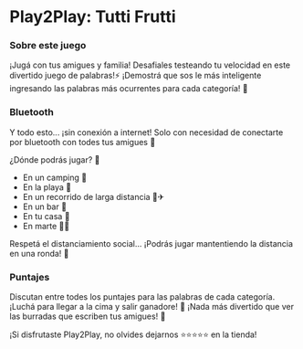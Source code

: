 # Play2Play: Tutti Frutti

### Sobre este juego

¡Jugá con tus amigues y familia! Desafiales testeando tu velocidad en este divertido juego de palabras!⚡
¡Demostrá que sos le más inteligente ingresando las palabras más ocurrentes para cada categoría! 🧠

### Bluetooth

Y todo esto... ¡sin conexión a internet! Solo con necesidad de conectarte por bluetooth con todes tus amigues 👭

¿Dónde podrás jugar? 🤔

  - En un camping 🎒
  - En la playa 🌊
  - En un recorrido de larga distancia 🚗✈
  - En un bar 🍻
  - En tu casa 🏡
  - En marte 👩‍🚀
  
 Respetá el distanciamiento social... ¡Podrás jugar mantentiendo la distancia en una ronda! 👑

### Puntajes

Discutan entre todes los puntajes para las palabras de cada categoría. ¡Luchá para llegar a la cima y salir ganadore! 🥇
¡Nada más divertido que ver las burradas que escriben tus amigues! 🥴




¡Si disfrutaste Play2Play, no olvides dejarnos ⭐⭐⭐⭐⭐ en la tienda!


